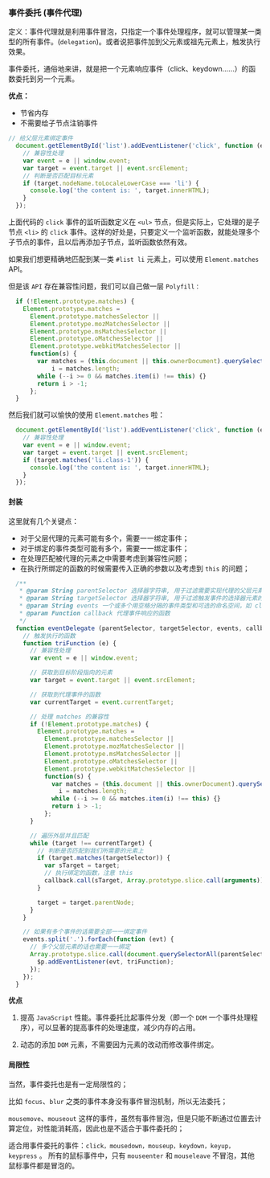 ### 事件委托 (事件代理)

定义：事件代理就是利用事件冒泡，只指定一个事件处理程序，就可以管理某一类型的所有事件。(`delegation`)。或者说把事件加到父元素或祖先元素上，触发执行效果。

事件委托，通俗地来讲，就是把一个元素响应事件（click、keydown......）的函数委托到另一个元素。

**优点：**

- 节省内存
- 不需要给子节点注销事件

```javaScript
// 给父层元素绑定事件
  document.getElementById('list').addEventListener('click', function (e) {
    // 兼容性处理
    var event = e || window.event;
    var target = event.target || event.srcElement;
    // 判断是否匹配目标元素
    if (target.nodeName.toLocaleLowerCase === 'li') {
      console.log('the content is: ', target.innerHTML);
    }
  });
```

上面代码的 `click` 事件的监听函数定义在 `<ul>` 节点，但是实际上，它处理的是子节点 `<li>` 的 `click` 事件。这样的好处是，只要定义一个监听函数，就能处理多个子节点的事件，且以后再添加子节点，监听函数依然有效。

如果我们想更精确地匹配到某一类 `#list li` 元素上，可以使用 `Element.matches` API。

但是该 `API` 存在兼容性问题，我们可以自己做一层 `Polyfill：`

```javaScript
  if (!Element.prototype.matches) {
    Element.prototype.matches =
      Element.prototype.matchesSelector ||
      Element.prototype.mozMatchesSelector ||
      Element.prototype.msMatchesSelector ||
      Element.prototype.oMatchesSelector ||
      Element.prototype.webkitMatchesSelector ||
      function(s) {
        var matches = (this.document || this.ownerDocument).querySelectorAll(s),
            i = matches.length;
        while (--i >= 0 && matches.item(i) !== this) {}
        return i > -1;
      };
  }
```

然后我们就可以愉快的使用 `Element.matches` 啦：

```javaScript
  document.getElementById('list').addEventListener('click', function (e) {
    // 兼容性处理
    var event = e || window.event;
    var target = event.target || event.srcElement;
    if (target.matches('li.class-1')) {
      console.log('the content is: ', target.innerHTML);
    }
  });
```

#### 封装

这里就有几个关键点：

- 对于父层代理的元素可能有多个，需要一一绑定事件；
- 对于绑定的事件类型可能有多个，需要一一绑定事件；
- 在处理匹配被代理的元素之中需要考虑到兼容性问题；
- 在执行所绑定的函数的时候需要传入正确的参数以及考虑到 `this` 的问题；

```javaScript
  /**
   * @param String parentSelector 选择器字符串, 用于过滤需要实现代理的父层元素，既事件需要被真正绑定之上
   * @param String targetSelector 选择器字符串, 用于过滤触发事件的选择器元素的后代，既我们需要被代理事件的元素
   * @param String events 一个或多个用空格分隔的事件类型和可选的命名空间，如 click 或 keydown.click
   * @param Function callback 代理事件响应的函数
   */
  function eventDelegate (parentSelector, targetSelector, events, callback) {
    // 触发执行的函数
    function triFunction (e) {
      // 兼容性处理
      var event = e || window.event;

      // 获取到目标阶段指向的元素
      var target = event.target || event.srcElement;

      // 获取到代理事件的函数
      var currentTarget = event.currentTarget;

      // 处理 matches 的兼容性
      if (!Element.prototype.matches) {
        Element.prototype.matches =
          Element.prototype.matchesSelector ||
          Element.prototype.mozMatchesSelector ||
          Element.prototype.msMatchesSelector ||
          Element.prototype.oMatchesSelector ||
          Element.prototype.webkitMatchesSelector ||
          function(s) {
            var matches = (this.document || this.ownerDocument).querySelectorAll(s),
              i = matches.length;
            while (--i >= 0 && matches.item(i) !== this) {}
            return i > -1;
          };
      }

      // 遍历外层并且匹配
      while (target !== currentTarget) {
        // 判断是否匹配到我们所需要的元素上
        if (target.matches(targetSelector)) {
          var sTarget = target;
          // 执行绑定的函数，注意 this
          callback.call(sTarget, Array.prototype.slice.call(arguments))
        }

        target = target.parentNode;
      }
    }

    // 如果有多个事件的话需要全部一一绑定事件
    events.split('.').forEach(function (evt) {
      // 多个父层元素的话也需要一一绑定
      Array.prototype.slice.call(document.querySelectorAll(parentSelector)).forEach(function ($p) {
        $p.addEventListener(evt, triFunction);
      });
    });
  }
```

**优点**

1. 提高 `JavaScript` 性能。事件委托比起事件分发（即一个 `DOM` 一个事件处理程序），可以显著的提高事件的处理速度，减少内存的占用。

2. 动态的添加 `DOM` 元素，不需要因为元素的改动而修改事件绑定。

#### 局限性

当然，事件委托也是有一定局限性的；

比如 `focus`、`blur` 之类的事件本身没有事件冒泡机制，所以无法委托；

`mousemove`、`mouseout` 这样的事件，虽然有事件冒泡，但是只能不断通过位置去计算定位，对性能消耗高，因此也是不适合于事件委托的；

适合用事件委托的事件：`click，mousedown，mouseup，keydown，keyup，keypress` 。
所有的鼠标事件中，只有 `mouseenter` 和 `mouseleave` 不冒泡，其他鼠标事件都是冒泡的。
